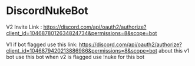 # DiscordNukeBot

V2 Invite Link : https://discord.com/api/oauth2/authorize?client_id=1046878012634824734&permissions=8&scope=bot








V1 if bot flagged use this link: https://discord.com/api/oauth2/authorize?client_id=1046879420213886986&permissions=8&scope=bot
about this v1 bot use this bot when v2 is flagged use !nuke for this bot
